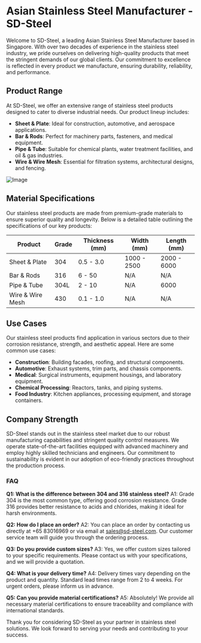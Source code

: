 # Asian Stainless Steel Manufacturer - SD-Steel

Welcome to SD-Steel, a leading Asian Stainless Steel Manufacturer based in Singapore. With over two decades of experience in the stainless steel industry, we pride ourselves on delivering high-quality products that meet the stringent demands of our global clients. Our commitment to excellence is reflected in every product we manufacture, ensuring durability, reliability, and performance.

## Product Range

At SD-Steel, we offer an extensive range of stainless steel products designed to cater to diverse industrial needs. Our product lineup includes:

- **Sheet & Plate**: Ideal for construction, automotive, and aerospace applications.
- **Bar & Rods**: Perfect for machinery parts, fasteners, and medical equipment.
- **Pipe & Tube**: Suitable for chemical plants, water treatment facilities, and oil & gas industries.
- **Wire & Wire Mesh**: Essential for filtration systems, architectural designs, and fencing.

![Image](https://github.com/user-attachments/assets/2567258e-e124-4816-932d-1809bd27ef0b)

## Material Specifications

Our stainless steel products are made from premium-grade materials to ensure superior quality and longevity. Below is a detailed table outlining the specifications of our key products:

| **Product** | **Grade** | **Thickness (mm)** | **Width (mm)** | **Length (mm)** |
|-------------|-----------|--------------------|----------------|-----------------|
| Sheet & Plate | 304 | 0.5 - 3.0 | 1000 - 2500 | 2000 - 6000 |
| Bar & Rods | 316 | 6 - 50 | N/A | N/A |
| Pipe & Tube | 304L | 2 - 10 | N/A | 6000 |
| Wire & Wire Mesh | 430 | 0.1 - 1.0 | N/A | N/A |

## Use Cases

Our stainless steel products find application in various sectors due to their corrosion resistance, strength, and aesthetic appeal. Here are some common use cases:

- **Construction**: Building facades, roofing, and structural components.
- **Automotive**: Exhaust systems, trim parts, and chassis components.
- **Medical**: Surgical instruments, equipment housings, and laboratory equipment.
- **Chemical Processing**: Reactors, tanks, and piping systems.
- **Food Industry**: Kitchen appliances, processing equipment, and storage containers.

## Company Strength

SD-Steel stands out in the stainless steel market due to our robust manufacturing capabilities and stringent quality control measures. We operate state-of-the-art facilities equipped with advanced machinery and employ highly skilled technicians and engineers. Our commitment to sustainability is evident in our adoption of eco-friendly practices throughout the production process.

### FAQ

**Q1: What is the difference between 304 and 316 stainless steel?**
A1: Grade 304 is the most common type, offering good corrosion resistance. Grade 316 provides better resistance to acids and chlorides, making it ideal for harsh environments.

**Q2: How do I place an order?**
A2: You can place an order by contacting us directly at +65 83016969 or via email at sales@sd-steel.com. Our customer service team will guide you through the ordering process.

**Q3: Do you provide custom sizes?**
A3: Yes, we offer custom sizes tailored to your specific requirements. Please contact us with your specifications, and we will provide a quotation.

**Q4: What is your delivery time?**
A4: Delivery times vary depending on the product and quantity. Standard lead times range from 2 to 4 weeks. For urgent orders, please inform us in advance.

**Q5: Can you provide material certifications?**
A5: Absolutely! We provide all necessary material certifications to ensure traceability and compliance with international standards.

Thank you for considering SD-Steel as your partner in stainless steel solutions. We look forward to serving your needs and contributing to your success.